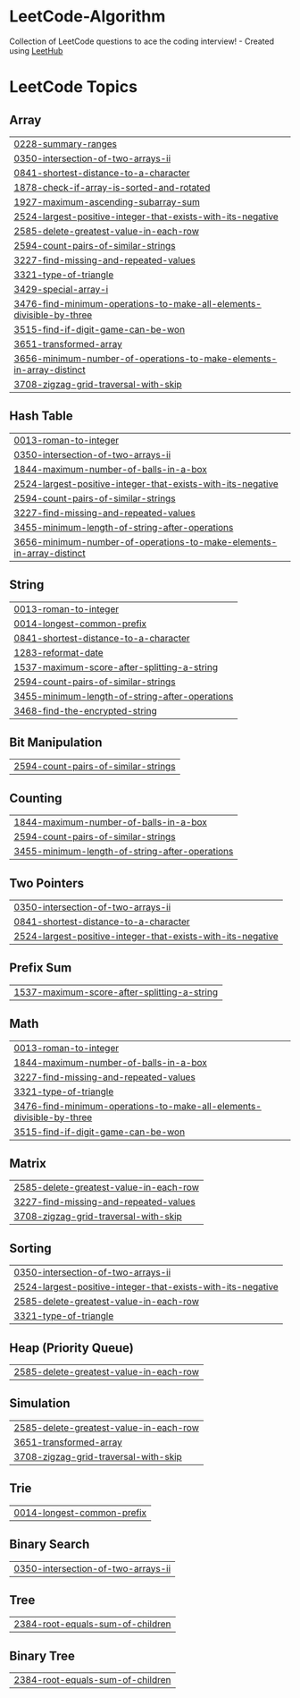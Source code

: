 # LeetCode-Algorithm
Collection of LeetCode questions to ace the coding interview! - Created using [LeetHub](https://github.com/QasimWani/LeetHub)

<!---LeetCode Topics Start-->
# LeetCode Topics
## Array
|  |
| ------- |
| [0228-summary-ranges](https://github.com/seolhyelin/LeetCode-Algorithm/tree/master/0228-summary-ranges) |
| [0350-intersection-of-two-arrays-ii](https://github.com/seolhyelin/LeetCode-Algorithm/tree/master/0350-intersection-of-two-arrays-ii) |
| [0841-shortest-distance-to-a-character](https://github.com/seolhyelin/LeetCode-Algorithm/tree/master/0841-shortest-distance-to-a-character) |
| [1878-check-if-array-is-sorted-and-rotated](https://github.com/seolhyelin/LeetCode-Algorithm/tree/master/1878-check-if-array-is-sorted-and-rotated) |
| [1927-maximum-ascending-subarray-sum](https://github.com/seolhyelin/LeetCode-Algorithm/tree/master/1927-maximum-ascending-subarray-sum) |
| [2524-largest-positive-integer-that-exists-with-its-negative](https://github.com/seolhyelin/LeetCode-Algorithm/tree/master/2524-largest-positive-integer-that-exists-with-its-negative) |
| [2585-delete-greatest-value-in-each-row](https://github.com/seolhyelin/LeetCode-Algorithm/tree/master/2585-delete-greatest-value-in-each-row) |
| [2594-count-pairs-of-similar-strings](https://github.com/seolhyelin/LeetCode-Algorithm/tree/master/2594-count-pairs-of-similar-strings) |
| [3227-find-missing-and-repeated-values](https://github.com/seolhyelin/LeetCode-Algorithm/tree/master/3227-find-missing-and-repeated-values) |
| [3321-type-of-triangle](https://github.com/seolhyelin/LeetCode-Algorithm/tree/master/3321-type-of-triangle) |
| [3429-special-array-i](https://github.com/seolhyelin/LeetCode-Algorithm/tree/master/3429-special-array-i) |
| [3476-find-minimum-operations-to-make-all-elements-divisible-by-three](https://github.com/seolhyelin/LeetCode-Algorithm/tree/master/3476-find-minimum-operations-to-make-all-elements-divisible-by-three) |
| [3515-find-if-digit-game-can-be-won](https://github.com/seolhyelin/LeetCode-Algorithm/tree/master/3515-find-if-digit-game-can-be-won) |
| [3651-transformed-array](https://github.com/seolhyelin/LeetCode-Algorithm/tree/master/3651-transformed-array) |
| [3656-minimum-number-of-operations-to-make-elements-in-array-distinct](https://github.com/seolhyelin/LeetCode-Algorithm/tree/master/3656-minimum-number-of-operations-to-make-elements-in-array-distinct) |
| [3708-zigzag-grid-traversal-with-skip](https://github.com/seolhyelin/LeetCode-Algorithm/tree/master/3708-zigzag-grid-traversal-with-skip) |
## Hash Table
|  |
| ------- |
| [0013-roman-to-integer](https://github.com/seolhyelin/LeetCode-Algorithm/tree/master/0013-roman-to-integer) |
| [0350-intersection-of-two-arrays-ii](https://github.com/seolhyelin/LeetCode-Algorithm/tree/master/0350-intersection-of-two-arrays-ii) |
| [1844-maximum-number-of-balls-in-a-box](https://github.com/seolhyelin/LeetCode-Algorithm/tree/master/1844-maximum-number-of-balls-in-a-box) |
| [2524-largest-positive-integer-that-exists-with-its-negative](https://github.com/seolhyelin/LeetCode-Algorithm/tree/master/2524-largest-positive-integer-that-exists-with-its-negative) |
| [2594-count-pairs-of-similar-strings](https://github.com/seolhyelin/LeetCode-Algorithm/tree/master/2594-count-pairs-of-similar-strings) |
| [3227-find-missing-and-repeated-values](https://github.com/seolhyelin/LeetCode-Algorithm/tree/master/3227-find-missing-and-repeated-values) |
| [3455-minimum-length-of-string-after-operations](https://github.com/seolhyelin/LeetCode-Algorithm/tree/master/3455-minimum-length-of-string-after-operations) |
| [3656-minimum-number-of-operations-to-make-elements-in-array-distinct](https://github.com/seolhyelin/LeetCode-Algorithm/tree/master/3656-minimum-number-of-operations-to-make-elements-in-array-distinct) |
## String
|  |
| ------- |
| [0013-roman-to-integer](https://github.com/seolhyelin/LeetCode-Algorithm/tree/master/0013-roman-to-integer) |
| [0014-longest-common-prefix](https://github.com/seolhyelin/LeetCode-Algorithm/tree/master/0014-longest-common-prefix) |
| [0841-shortest-distance-to-a-character](https://github.com/seolhyelin/LeetCode-Algorithm/tree/master/0841-shortest-distance-to-a-character) |
| [1283-reformat-date](https://github.com/seolhyelin/LeetCode-Algorithm/tree/master/1283-reformat-date) |
| [1537-maximum-score-after-splitting-a-string](https://github.com/seolhyelin/LeetCode-Algorithm/tree/master/1537-maximum-score-after-splitting-a-string) |
| [2594-count-pairs-of-similar-strings](https://github.com/seolhyelin/LeetCode-Algorithm/tree/master/2594-count-pairs-of-similar-strings) |
| [3455-minimum-length-of-string-after-operations](https://github.com/seolhyelin/LeetCode-Algorithm/tree/master/3455-minimum-length-of-string-after-operations) |
| [3468-find-the-encrypted-string](https://github.com/seolhyelin/LeetCode-Algorithm/tree/master/3468-find-the-encrypted-string) |
## Bit Manipulation
|  |
| ------- |
| [2594-count-pairs-of-similar-strings](https://github.com/seolhyelin/LeetCode-Algorithm/tree/master/2594-count-pairs-of-similar-strings) |
## Counting
|  |
| ------- |
| [1844-maximum-number-of-balls-in-a-box](https://github.com/seolhyelin/LeetCode-Algorithm/tree/master/1844-maximum-number-of-balls-in-a-box) |
| [2594-count-pairs-of-similar-strings](https://github.com/seolhyelin/LeetCode-Algorithm/tree/master/2594-count-pairs-of-similar-strings) |
| [3455-minimum-length-of-string-after-operations](https://github.com/seolhyelin/LeetCode-Algorithm/tree/master/3455-minimum-length-of-string-after-operations) |
## Two Pointers
|  |
| ------- |
| [0350-intersection-of-two-arrays-ii](https://github.com/seolhyelin/LeetCode-Algorithm/tree/master/0350-intersection-of-two-arrays-ii) |
| [0841-shortest-distance-to-a-character](https://github.com/seolhyelin/LeetCode-Algorithm/tree/master/0841-shortest-distance-to-a-character) |
| [2524-largest-positive-integer-that-exists-with-its-negative](https://github.com/seolhyelin/LeetCode-Algorithm/tree/master/2524-largest-positive-integer-that-exists-with-its-negative) |
## Prefix Sum
|  |
| ------- |
| [1537-maximum-score-after-splitting-a-string](https://github.com/seolhyelin/LeetCode-Algorithm/tree/master/1537-maximum-score-after-splitting-a-string) |
## Math
|  |
| ------- |
| [0013-roman-to-integer](https://github.com/seolhyelin/LeetCode-Algorithm/tree/master/0013-roman-to-integer) |
| [1844-maximum-number-of-balls-in-a-box](https://github.com/seolhyelin/LeetCode-Algorithm/tree/master/1844-maximum-number-of-balls-in-a-box) |
| [3227-find-missing-and-repeated-values](https://github.com/seolhyelin/LeetCode-Algorithm/tree/master/3227-find-missing-and-repeated-values) |
| [3321-type-of-triangle](https://github.com/seolhyelin/LeetCode-Algorithm/tree/master/3321-type-of-triangle) |
| [3476-find-minimum-operations-to-make-all-elements-divisible-by-three](https://github.com/seolhyelin/LeetCode-Algorithm/tree/master/3476-find-minimum-operations-to-make-all-elements-divisible-by-three) |
| [3515-find-if-digit-game-can-be-won](https://github.com/seolhyelin/LeetCode-Algorithm/tree/master/3515-find-if-digit-game-can-be-won) |
## Matrix
|  |
| ------- |
| [2585-delete-greatest-value-in-each-row](https://github.com/seolhyelin/LeetCode-Algorithm/tree/master/2585-delete-greatest-value-in-each-row) |
| [3227-find-missing-and-repeated-values](https://github.com/seolhyelin/LeetCode-Algorithm/tree/master/3227-find-missing-and-repeated-values) |
| [3708-zigzag-grid-traversal-with-skip](https://github.com/seolhyelin/LeetCode-Algorithm/tree/master/3708-zigzag-grid-traversal-with-skip) |
## Sorting
|  |
| ------- |
| [0350-intersection-of-two-arrays-ii](https://github.com/seolhyelin/LeetCode-Algorithm/tree/master/0350-intersection-of-two-arrays-ii) |
| [2524-largest-positive-integer-that-exists-with-its-negative](https://github.com/seolhyelin/LeetCode-Algorithm/tree/master/2524-largest-positive-integer-that-exists-with-its-negative) |
| [2585-delete-greatest-value-in-each-row](https://github.com/seolhyelin/LeetCode-Algorithm/tree/master/2585-delete-greatest-value-in-each-row) |
| [3321-type-of-triangle](https://github.com/seolhyelin/LeetCode-Algorithm/tree/master/3321-type-of-triangle) |
## Heap (Priority Queue)
|  |
| ------- |
| [2585-delete-greatest-value-in-each-row](https://github.com/seolhyelin/LeetCode-Algorithm/tree/master/2585-delete-greatest-value-in-each-row) |
## Simulation
|  |
| ------- |
| [2585-delete-greatest-value-in-each-row](https://github.com/seolhyelin/LeetCode-Algorithm/tree/master/2585-delete-greatest-value-in-each-row) |
| [3651-transformed-array](https://github.com/seolhyelin/LeetCode-Algorithm/tree/master/3651-transformed-array) |
| [3708-zigzag-grid-traversal-with-skip](https://github.com/seolhyelin/LeetCode-Algorithm/tree/master/3708-zigzag-grid-traversal-with-skip) |
## Trie
|  |
| ------- |
| [0014-longest-common-prefix](https://github.com/seolhyelin/LeetCode-Algorithm/tree/master/0014-longest-common-prefix) |
## Binary Search
|  |
| ------- |
| [0350-intersection-of-two-arrays-ii](https://github.com/seolhyelin/LeetCode-Algorithm/tree/master/0350-intersection-of-two-arrays-ii) |
## Tree
|  |
| ------- |
| [2384-root-equals-sum-of-children](https://github.com/seolhyelin/LeetCode-Algorithm/tree/master/2384-root-equals-sum-of-children) |
## Binary Tree
|  |
| ------- |
| [2384-root-equals-sum-of-children](https://github.com/seolhyelin/LeetCode-Algorithm/tree/master/2384-root-equals-sum-of-children) |
<!---LeetCode Topics End-->